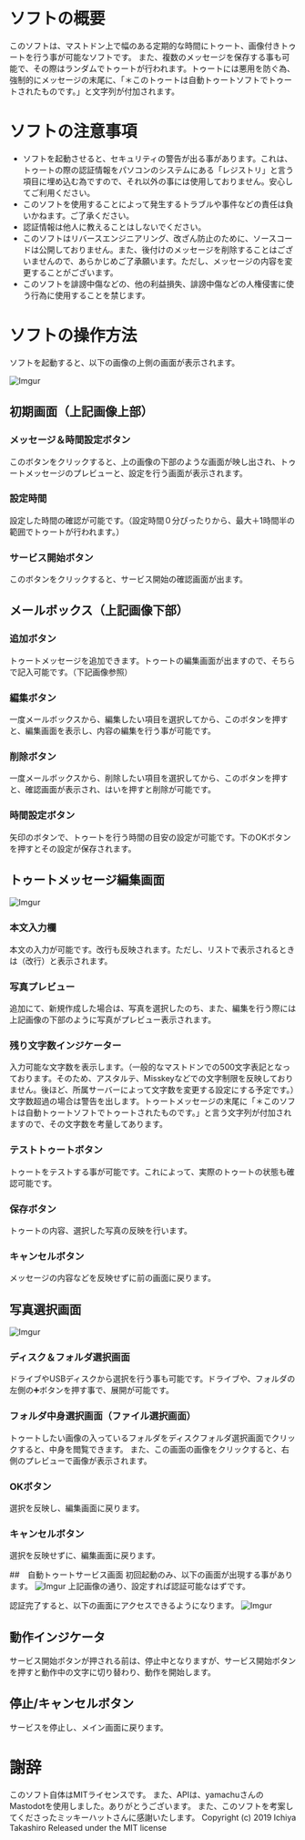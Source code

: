 # ソフトの概要
このソフトは、マストドン上で幅のある定期的な時間にトゥート、画像付きトゥートを行う事が可能なソフトです。
また、複数のメッセージを保存する事も可能で、その際はランダムでトゥートが行われます。トゥートには悪用を防ぐ為、強制的にメッセージの末尾に、「＊このトゥートは自動トゥートソフトでトゥートされたものです。」と文字列が付加されます。

# ソフトの注意事項
* ソフトを起動させると、セキュリティの警告が出る事があります。これは、トゥートの際の認証情報をパソコンのシステムにある「レジストリ」と言う項目に埋め込む為ですので、それ以外の事には使用しておりません。安心してご利用ください。
* このソフトを使用することによって発生するトラブルや事件などの責任は負いかねます。ご了承ください。
* 認証情報は他人に教えることはしないでください。
* このソフトはリバースエンジニアリング、改ざん防止のために、ソースコードは公開しておりません。また、後付けのメッセージを削除することはございませんので、あらかじめご了承願います。ただし、メッセージの内容を変更することがございます。
* このソフトを誹謗中傷などの、他の利益損失、誹謗中傷などの人権侵害に使う行為に使用することを禁じます。

# ソフトの操作方法
ソフトを起動すると、以下の画像の上側の画面が表示されます。

![Imgur](https://i.imgur.com/gbFdvcz.png)

## 初期画面（上記画像上部）
### メッセージ＆時間設定ボタン
このボタンをクリックすると、上の画像の下部のような画面が映し出され、トゥートメッセージのプレビューと、設定を行う画面が表示されます。
### 設定時間
設定した時間の確認が可能です。（設定時間０分ぴったりから、最大＋1時間半の範囲でトゥートが行われます。）
### サービス開始ボタン
このボタンをクリックすると、サービス開始の確認画面が出ます。

## メールボックス（上記画像下部）
### 追加ボタン
トゥートメッセージを追加できます。トゥートの編集画面が出ますので、そちらで記入可能です。（下記画像参照）

### 編集ボタン
一度メールボックスから、編集したい項目を選択してから、このボタンを押すと、編集画面を表示し、内容の編集を行う事が可能です。

### 削除ボタン
一度メールボックスから、削除したい項目を選択してから、このボタンを押すと、確認画面が表示され、はいを押すと削除が可能です。

### 時間設定ボタン
矢印のボタンで、トゥートを行う時間の目安の設定が可能です。下のOKボタンを押すとその設定が保存されます。

## トゥートメッセージ編集画面
![Imgur](https://i.imgur.com/WyjPbKT.png)
### 本文入力欄
本文の入力が可能です。改行も反映されます。ただし、リストで表示されるときは（改行）と表示されます。

### 写真プレビュー
追加にて、新規作成した場合は、写真を選択したのち、また、編集を行う際には上記画像の下部のように写真がプレビュー表示されます。

### 残り文字数インジケーター
入力可能な文字数を表示します。（一般的なマストドンでの500文字表記となっております。そのため、アスタルテ、Misskeyなどでの文字制限を反映しておりません。後ほど、所属サーバーによって文字数を変更する設定にする予定です。）文字数超過の場合は警告を出します。トゥートメッセージの末尾に「＊このソフトは自動トゥートソフトでトゥートされたものです。」と言う文字列が付加されますので、その文字数を考量してあります。

### テストトゥートボタン
トゥートをテストする事が可能です。これによって、実際のトゥートの状態も確認可能です。

### 保存ボタン
トゥートの内容、選択した写真の反映を行います。

### キャンセルボタン
メッセージの内容などを反映せずに前の画面に戻ります。

## 写真選択画面
![Imgur](https://i.imgur.com/dXZH6wd.png)

### ディスク＆フォルダ選択画面
ドライブやUSBディスクから選択を行う事も可能です。ドライブや、フォルダの左側の➕ボタンを押す事で、展開が可能です。

### フォルダ中身選択画面（ファイル選択画面）
トゥートしたい画像の入っているフォルダをディスクフォルダ選択画面でクリックすると、中身を閲覧できます。
また、この画面の画像をクリックすると、右側のプレビューで画像が表示されます。

### OKボタン
選択を反映し、編集画面に戻ります。
### キャンセルボタン
選択を反映せずに、編集画面に戻ります。

##　自動トゥートサービス画面
初回起動のみ、以下の画面が出現する事があります。
![Imgur](https://i.imgur.com/DyBLGLu.png)
上記画像の通り、設定すれば認証可能なはずです。

認証完了すると、以下の画面にアクセスできるようになります。
![Imgur](https://i.imgur.com/sEUvspp.png)

## 動作インジケータ
サービス開始ボタンが押される前は、停止中となりますが、サービス開始ボタンを押すと動作中の文字に切り替わり、動作を開始します。
## 停止/キャンセルボタン
サービスを停止し、メイン画面に戻ります。

# 謝辞
このソフト自体はMITライセンスです。 また、APIは、yamachuさんのMastodotを使用しました。ありがとうございます。
また、このソフトを考案してくださったミッキーハットさんに感謝いたします。
Copyright (c) 2019 Ichiya Takashiro Released under the MIT license


